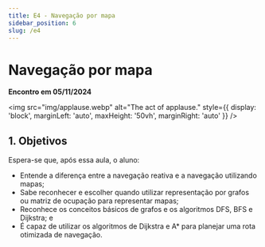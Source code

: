 ```yaml
---
title: E4 - Navegação por mapa
sidebar_position: 6
slug: /e4
---
```


# Navegação por mapa

**Encontro em 05/11/2024**

<img 
  src="img/applause.webp"
  alt="The act of applause."
  style={{ 
    display: 'block',
    marginLeft: 'auto',
    maxHeight: '50vh',
    marginRight: 'auto'
  }} 
/>
<br/>

## 1. Objetivos

Espera-se que, após essa aula, o aluno:

* Entende a diferença entre a navegação reativa e a navegação utilizando mapas;
* Sabe reconhecer e escolher quando utilizar representação por grafos ou matriz
  de ocupação para representar mapas;
* Reconhece os conceitos básicos de grafos e os algoritmos DFS, BFS e Dijkstra;
  e
* É capaz de utilizar os algoritmos de Dijkstra e A* para planejar uma rota
  otimizada de navegação.
